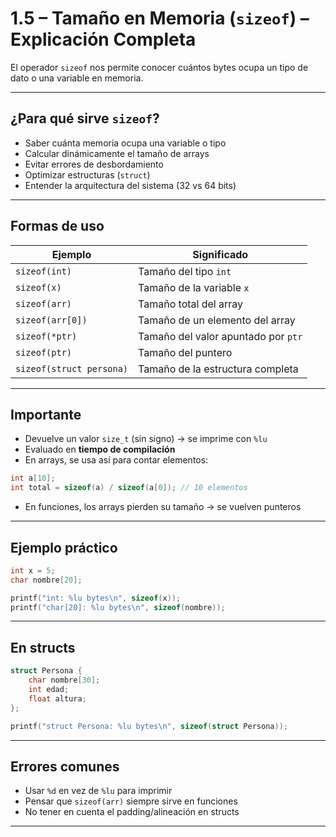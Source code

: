 # 1.5 – Tamaño en Memoria (`sizeof`) – Explicación Completa

El operador `sizeof` nos permite conocer cuántos bytes ocupa un tipo de dato o una variable en memoria.

---

## ¿Para qué sirve `sizeof`?

- Saber cuánta memoria ocupa una variable o tipo
- Calcular dinámicamente el tamaño de arrays
- Evitar errores de desbordamiento
- Optimizar estructuras (`struct`)
- Entender la arquitectura del sistema (32 vs 64 bits)

---

## Formas de uso

| Ejemplo                  | Significado                          |
|--------------------------|--------------------------------------|
| `sizeof(int)`            | Tamaño del tipo `int`                |
| `sizeof(x)`              | Tamaño de la variable `x`            |
| `sizeof(arr)`            | Tamaño total del array               |
| `sizeof(arr[0])`         | Tamaño de un elemento del array      |
| `sizeof(*ptr)`           | Tamaño del valor apuntado por `ptr`  |
| `sizeof(ptr)`            | Tamaño del puntero                   |
| `sizeof(struct persona)` | Tamaño de la estructura completa     |

---

## Importante

- Devuelve un valor `size_t` (sin signo) → se imprime con `%lu`
- Evaluado en **tiempo de compilación**
- En arrays, se usa así para contar elementos:

```c
int a[10];
int total = sizeof(a) / sizeof(a[0]); // 10 elementos
```

- En funciones, los arrays pierden su tamaño → se vuelven punteros

---

## Ejemplo práctico

```c
int x = 5;
char nombre[20];

printf("int: %lu bytes\n", sizeof(x));
printf("char[20]: %lu bytes\n", sizeof(nombre));
```

---

## En structs

```c
struct Persona {
    char nombre[30];
    int edad;
    float altura;
};

printf("struct Persona: %lu bytes\n", sizeof(struct Persona));
```

---

## Errores comunes

- Usar `%d` en vez de `%lu` para imprimir
- Pensar que `sizeof(arr)` siempre sirve en funciones
- No tener en cuenta el padding/alineación en structs

---
